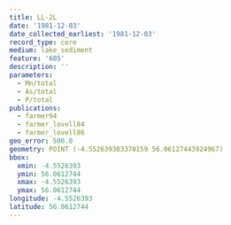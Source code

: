 ```yaml
---
title: LL-2L
date: '1981-12-03'
date_collected_earliest: '1981-12-03'
record_type: core
medium: lake_sediment
feature: '605'
description: ''
parameters:
  - Mn/total
  - As/total
  - P/total
publications:
  - farmer94
  - farmer_lovell84
  - farmer_lovell86
geo_error: 500.0
geometry: POINT (-4.552639303370159 56.06127443924967)
bbox:
  xmin: -4.5526393
  ymin: 56.0612744
  xmax: -4.5526393
  ymax: 56.0612744
longitude: -4.5526393
latitude: 56.0612744
---
```

